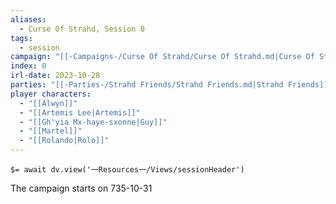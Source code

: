 ```yaml
---
aliases:
  - Curse Of Strahd, Session 0
tags:
  - session
campaign: "[[-Campaigns-/Curse Of Strahd/Curse Of Strahd.md|Curse Of Strahd]]"
index: 0
irl-date: 2023-10-28
parties: "[[-Parties-/Strahd Friends/Strahd Friends.md|Strahd Friends]]"
player characters:
  - "[[Alwyn]]"
  - "[[Artemis Lee|Artemis]]"
  - "[[Gh'yia Mx-haye-sxonne|Guy]]"
  - "[[Martel]]"
  - "[[Rolando|Rolo]]"
---
```


`$= await dv.view('一Resources一/Views/sessionHeader')`

The campaign starts on 735-10-31